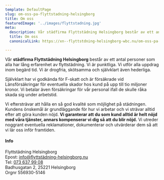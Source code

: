 ```yaml
---
template: DefaultPage
slug: om-oss-pa-flyttstadning-helsingborg
title: Om oss
featuredImage: '../images/flyttstadning.jpg'
meta:
  description: Vår städfirma Flyttstädning Helsingborg består av ett antal personer som alla har lång erfarenhet av flyttstädning. Vi är punktliga. Vi utför alla uppdrag inom begärd tid. Vi är drogfria, skötsamma och självklart även hederliga. Självklart har vi F-skattsedel och är försäkrade vid Länsförsäkringar för eventuella skador hos kund på upp till tio miljoner kronor.
  title: Om oss
  canonicalLink: https://xn--flyttstdning-helsingborg-wbc.nu/om-oss-pa-flyttstadning-helsingborg/

---
```

Vår **städfirma Flyttstädning Helsingborg** består av ett antal personer som alla har lång erfarenhet av flyttstädning. Vi är punktliga. Vi utför alla uppdrag inom begärd tid. Vi är drogfria, skötsamma och självklart även hederliga.

Självklart har vi godkända för F-skatt och är försäkrade vid Länsförsäkringar för eventuella skador hos kund på upp till tio miljoner kronor. Vi betalar även försäkringar för vår personal ifall de skulle råka skada sig under arbetstid.

Vi eftersträvar att hålla en så god kvalité som möjlighet på städningen. Kundens önskemål är grundläggande för hur vi arbetar och vi strävar alltid efter att göra kunden nöjd. **Vi garanterar att du som kund alltid är helt nöjd med våra tjänster, annars kompenserar vi dig så att du blir nöjd.** Vi utreder noggrant eventuella reklamationer, dokumenterar och utvärderar dem så att vi lär oss inför framtiden.

#### Info
Flyttstädning Helsingborg  
Epost: <a href="mailto:info@flyttstädning-helsingborg.nu">info@flyttstädning-helsingborg.nu</a>  
Tel: <a href="tel:073 637 99 08">073 637 99 08</a>  
Badhusgatan 2, 25221 Helsingborg  
Orgnr 556930-5146  